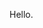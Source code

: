 Hello.

<!---
idontneedonetho/idontneedonetho is a ✨ special ✨ repository because its `README.md` (this file) appears on your GitHub profile.
You can click the Preview link to take a look at your changes.
--->

